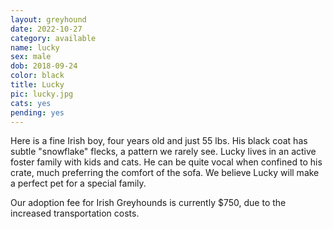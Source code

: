 ```yaml
---
layout: greyhound
date: 2022-10-27
category: available
name: lucky
sex: male
dob: 2018-09-24
color: black
title: Lucky
pic: lucky.jpg
cats: yes
pending: yes
---
```

Here is a fine Irish boy, four years old and just 55 lbs. His black coat has subtle "snowflake" flecks, a pattern we rarely see. Lucky lives in an active foster family with kids and cats. He can be quite vocal when confined to his crate, much preferring the comfort of the sofa. We believe Lucky will make a perfect pet for a special family. 

Our adoption fee for Irish Greyhounds is currently $750, due to the increased transportation costs. 

